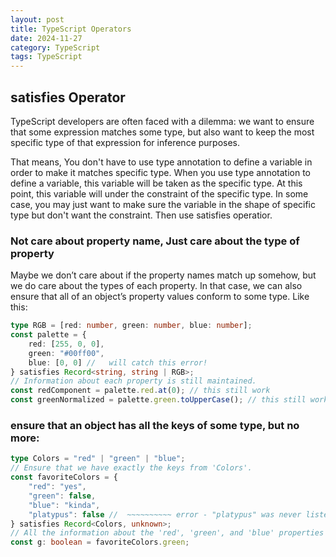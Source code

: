 ```yaml
---
layout: post
title: TypeScript Operators
date: 2024-11-27
category: TypeScript
tags: TypeScript
---
```


## satisfies Operator

TypeScript developers are often faced with a dilemma: we want to ensure that some expression matches some type, but also want to keep the most specific type of that expression for inference purposes.

That means,
You don't have to use type annotation to define a variable in order to make it matches specific type. When you use type annotation to define a variable, this variable will be taken as the specific type. At this point, this variable will under the constraint of the specific type. 
In some case, you may just want to make sure the variable in the shape of specific type but  don't want the constraint. 
Then use satisfies operatior.

### Not care about property name, Just care about the type of property
Maybe we don’t care about if the property names match up somehow, but we do care about the types of each property. In that case, we can also ensure that all of an object’s property values conform to some type.
Like this:
```ts
type RGB = [red: number, green: number, blue: number];
const palette = {
    red: [255, 0, 0],
    green: "#00ff00",
    blue: [0, 0] //   will catch this error!
} satisfies Record<string, string | RGB>;
// Information about each property is still maintained.
const redComponent = palette.red.at(0); // this still work
const greenNormalized = palette.green.toUpperCase(); // this still work
```

### ensure that an object has all the keys of some type, but no more:
```ts
type Colors = "red" | "green" | "blue";
// Ensure that we have exactly the keys from 'Colors'.
const favoriteColors = {
    "red": "yes",
    "green": false,
    "blue": "kinda",
    "platypus": false //  ~~~~~~~~~~ error - "platypus" was never listed in 'Colors'.
} satisfies Record<Colors, unknown>;
// All the information about the 'red', 'green', and 'blue' properties are retained.
const g: boolean = favoriteColors.green;
```



